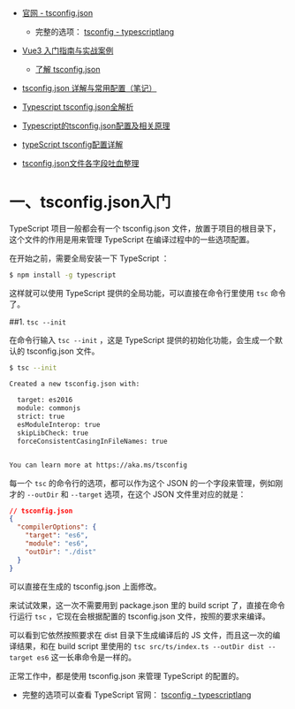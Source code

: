 * [官网 - tsconfig.json](https://www.tslang.cn/docs/handbook/tsconfig-json.html)
    * 完整的选项： [tsconfig - typescriptlang](https://www.typescriptlang.org/tsconfig/)

* [Vue3 入门指南与实战案例](https://vue3.chengpeiquan.com/)
    * [了解 tsconfig.json](https://vue3.chengpeiquan.com/typescript.html#%E4%BA%86%E8%A7%A3-tsconfig-json)
* [tsconfig.json 详解与常用配置（笔记）](https://juejin.cn/post/7153615781321703438)
* [ Typescript tsconfig.json全解析](https://lq782655835.github.io/blogs/project/ts-tsconfig.html)
* [Typescript的tsconfig.json配置及相关原理](https://blog.csdn.net/Aria_Miazzy/article/details/131639072)
* [typeScript tsconfig配置详解](https://juejin.cn/post/6844904093568221191)
* [tsconfig.json文件各字段吐血整理](https://juejin.cn/post/6999153827668557837)



# 一、tsconfig.json入门

TypeScript 项目一般都会有一个 tsconfig.json 文件，放置于项目的根目录下，这个文件的作用是用来管理 TypeScript 在编译过程中的一些选项配置。

在开始之前，需要全局安装一下 TypeScript ：

```sh
$ npm install -g typescript
```

这样就可以使用 TypeScript 提供的全局功能，可以直接在命令行里使用 `tsc` 命令了。



##1. `tsc --init`

在命令行输入 `tsc --init` ，这是 TypeScript 提供的初始化功能，会生成一个默认的 tsconfig.json 文件。

```sh
$ tsc --init

Created a new tsconfig.json with:
                                                                             TS
  target: es2016
  module: commonjs
  strict: true
  esModuleInterop: true
  skipLibCheck: true
  forceConsistentCasingInFileNames: true


You can learn more at https://aka.ms/tsconfig
```



每一个 `tsc` 的命令行的选项，都可以作为这个 JSON 的一个字段来管理，例如刚才的 `--outDir` 和 `--target` 选项，在这个 JSON 文件里对应的就是：

```json
// tsconfig.json
{
  "compilerOptions": {
    "target": "es6",
    "module": "es6",
    "outDir": "./dist"
  }
}
```

可以直接在生成的 tsconfig.json 上面修改。

来试试效果，这一次不需要用到 package.json 里的 build script 了，直接在命令行运行 `tsc` ，它现在会根据配置的 tsconfig.json 文件，按照的要求来编译。

可以看到它依然按照要求在 dist 目录下生成编译后的 JS 文件，而且这一次的编译结果，和在 build script 里使用的 `tsc src/ts/index.ts --outDir dist --target es6` 这一长串命令是一样的。

正常工作中，都是使用 tsconfig.json 来管理 TypeScript 的配置的。

* 完整的选项可以查看 TypeScript 官网： [tsconfig - typescriptlang](https://www.typescriptlang.org/tsconfig/)













